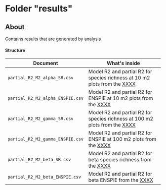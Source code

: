 # Folder "results"

## About

Contains results that are generated by analysis 

#### Structure

| Document                               | What's inside                            |
| -------------------------------------- |----------------------------------------- |
| `partial_R2_M2_alpha_SR.csv` | Model R2 and partial R2 for species richness at 10 m2 plots from the  [XXXX](analysis/XXX.R)  |
| `partial_R2_M2_alpha_ENSPIE.csv` | Model R2 and partial R2 for ENSPIE at 10 m2 plots from the [XXXX](analysis/XXX.R) |
| `partial_R2_M2_gamma_SR.csv` | Model R2 and partial R2 for species richness at 100 m2 plots from the  [XXXX](analysis/XXX.R)  |
| `partial_R2_M2_gamma_ENSPIE.csv` | Model R2 and partial R2 for ENSPIE at 100 m2 plots from the [XXXX](analysis/XXX.R) |
| `partial_R2_M2_beta_SR.csv` | Model R2 and partial R2  for beta species richness from the  [XXXX](analysis/XXX.R)  |
| `partial_R2_M2_beta_ENSPIE.csv` | Model R2 and partial R2 for beta ENSPIE from the [XXXX](analysis/XXX.R) |






